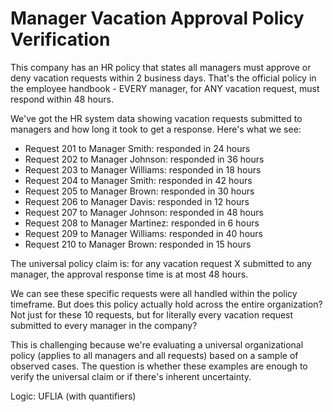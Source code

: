 # Manager Vacation Approval Policy Verification

This company has an HR policy that states all managers must approve or deny vacation requests within 2 business days. That's the official policy in the employee handbook - EVERY manager, for ANY vacation request, must respond within 48 hours.

We've got the HR system data showing vacation requests submitted to managers and how long it took to get a response. Here's what we see:
- Request 201 to Manager Smith: responded in 24 hours
- Request 202 to Manager Johnson: responded in 36 hours
- Request 203 to Manager Williams: responded in 18 hours
- Request 204 to Manager Smith: responded in 42 hours
- Request 205 to Manager Brown: responded in 30 hours
- Request 206 to Manager Davis: responded in 12 hours
- Request 207 to Manager Johnson: responded in 48 hours
- Request 208 to Manager Martinez: responded in 6 hours
- Request 209 to Manager Williams: responded in 40 hours
- Request 210 to Manager Brown: responded in 15 hours

The universal policy claim is: for any vacation request X submitted to any manager, the approval response time is at most 48 hours.

We can see these specific requests were all handled within the policy timeframe. But does this policy actually hold across the entire organization? Not just for these 10 requests, but for literally every vacation request submitted to every manager in the company?

This is challenging because we're evaluating a universal organizational policy (applies to all managers and all requests) based on a sample of observed cases. The question is whether these examples are enough to verify the universal claim or if there's inherent uncertainty.

Logic: UFLIA (with quantifiers)
